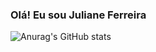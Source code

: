### Olá! Eu sou Juliane Ferreira

![Anurag's GitHub stats](https://github-readme-stats.vercel.app/api?username=anuraghazra&show_icons=true&theme=nightowl)

